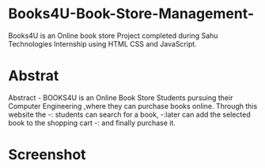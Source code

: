 # Books4U-Book-Store-Management-
Books4U is an Online book store Project completed during Sahu Technologies Internship using HTML CSS and JavaScript.
# Abstrat
Abstract - BOOKS4U is an Online Book Store Students pursuing their Computer Engineering ,where they can purchase books online. Through this website the
  -: students can search for a book, 
  -:later can add the selected book to the shopping cart 
  -: and finally purchase it.

# Screenshot
